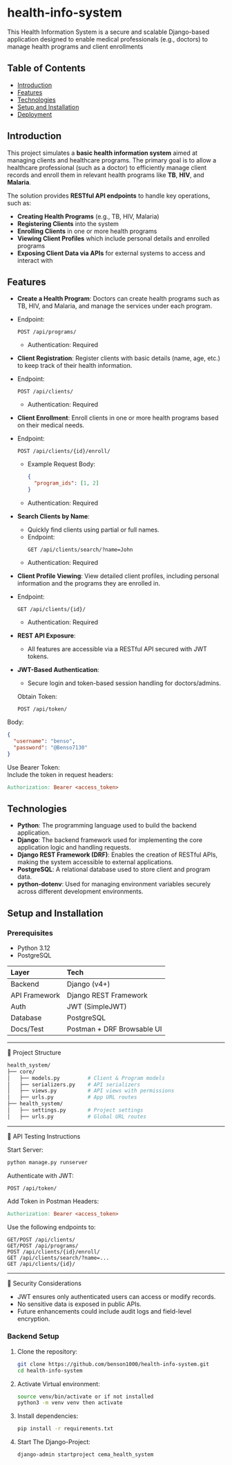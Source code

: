 # health-info-system
This Health Information System is a secure and scalable Django-based application designed to enable medical professionals (e.g., doctors) to manage health programs and client enrollments



## Table of Contents
- [Introduction](#introduction)
- [Features](#features)
- [Technologies](#technologies)
- [Setup and Installation](#setup-and-installation)
- [Deployment](#deployment)

## Introduction
This project simulates a **basic health information system** aimed at managing clients and healthcare programs. The primary goal is to allow a healthcare professional (such as a doctor) to efficiently manage client records and enroll them in relevant health programs like **TB**, **HIV**, and **Malaria**.

The solution provides **RESTful API endpoints** to handle key operations, such as:
- **Creating Health Programs** (e.g., TB, HIV, Malaria)
- **Registering Clients** into the system
- **Enrolling Clients** in one or more health programs
- **Viewing Client Profiles** which include personal details and enrolled programs
- **Exposing Client Data via APIs** for external systems to access and interact with

## Features
- **Create a Health Program**: Doctors can create health programs such as TB, HIV, and Malaria, and manage the services under each program.
- Endpoint: 
    ```http
    POST /api/programs/
    ```
  - Authentication: Required  
- **Client Registration**: Register clients with basic details (name, age, etc.) to keep track of their health information.
- Endpoint: 
    ```http
    POST /api/clients/
    ```
  - Authentication: Required
- **Client Enrollment**: Enroll clients in one or more health programs based on their medical needs.
- Endpoint: 
    ```http
    POST /api/clients/{id}/enroll/
    ```
  - Example Request Body:
    ```json
    {
      "program_ids": [1, 2]
    }
    ```
  - Authentication: Required
- **Search Clients by Name**:
  - Quickly find clients using partial or full names.
  - Endpoint:
    ```http
    GET /api/clients/search/?name=John
    ```
  - Authentication: Required
- **Client Profile Viewing**: View detailed client profiles, including personal information and the programs they are enrolled in.
- Endpoint:
    ```http
    GET /api/clients/{id}/
    ```
  - Authentication: Required
- **REST API Exposure**:
  - All features are accessible via a RESTful API secured with JWT tokens.

- **JWT-Based Authentication**:
  - Secure login and token-based session handling for doctors/admins.
  
  Obtain Token:
  ```http
  POST /api/token/
  ```


Body:
```json
{
  "username": "benso",
  "password": "@Benso7130"
}
```
Use Bearer Token:  
Include the token in request headers:
```makefile
Authorization: Bearer <access_token>
```

## Technologies
- **Python**: The programming language used to build the backend application.
- **Django**: The backend framework used for implementing the core application logic and handling requests.
- **Django REST Framework (DRF)**: Enables the creation of RESTful APIs, making the system accessible to external applications.
- **PostgreSQL**: A relational database used to store client and program data.
- **python-dotenv**: Used for managing environment variables securely across different development environments.

## Setup and Installation

### Prerequisites
- Python 3.12
- PostgreSQL


| Layer | Tech |
| :--- | :--- |
| Backend | Django (v4+) |
| API Framework | Django REST Framework |
| Auth | JWT (SimpleJWT) |
| Database | PostgreSQL |
| Docs/Test | Postman + DRF Browsable UI |

---

📁 Project Structure
```graphql
health_system/
├── core/
│   ├── models.py         # Client & Program models
│   ├── serializers.py    # API serializers
│   ├── views.py          # API views with permissions
│   ├── urls.py           # App URL routes
├── health_system/
│   ├── settings.py       # Project settings
│   ├── urls.py           # Global URL routes
```

---

🧪 API Testing Instructions

Start Server:
```bash
python manage.py runserver
```

Authenticate with JWT:
```http
POST /api/token/
```

Add Token in Postman Headers:
```makefile
Authorization: Bearer <access_token>
```

Use the following endpoints to:
```http
GET/POST /api/clients/
GET/POST /api/programs/
POST /api/clients/{id}/enroll/
GET /api/clients/search/?name=...
GET /api/clients/{id}/
```

---

🔐 Security Considerations
- JWT ensures only authenticated users can access or modify records.
- No sensitive data is exposed in public APIs.
- Future enhancements could include audit logs and field-level encryption.

### Backend Setup

1. Clone the repository:
    ```bash
    git clone https://github.com/benson1000/health-info-system.git
    cd health-info-system
    ```

2. Activate Virtual environment:
    ```bash
    source venv/bin/activate or if not installed  
    python3 -m venv venv then activate
    ```

3. Install dependencies:
    ```bash
    pip install -r requirements.txt
    ```

4. Start The Django-Project:
    ```bash
    django-admin startproject cema_health_system
    ```


